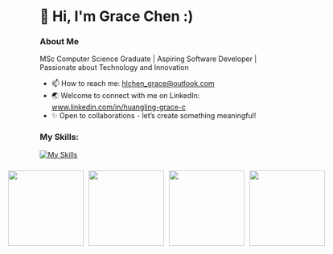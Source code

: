 # 👋 Hi, I'm Grace Chen :) #
### About Me ###
MSc Computer Science Graduate | Aspiring Software Developer | Passionate about Technology and Innovation
- 📫 How to reach me:
      hlchen_grace@outlook.com
- 🌏 Welcome to connect with me on LinkedIn: www.linkedin.com/in/huangling-grace-c
- ✨ Open to collaborations - let’s create something meaningful!
### My Skills: ###
[![My Skills](https://skillicons.dev/icons?i=js,html,css,tailwind,react,bootstrap,vite,azure,fastapi,flask,git,py,postman,postgres )](https://skillicons.dev)

###
<div style="display: flex; justify-content: center; gap: 10px;">
<img align="center" height="150" src="https://media4.giphy.com/media/v1.Y2lkPTc5MGI3NjExN3czN2VneWV3bzV6c2V6Z2J3emw3OTU1MmtndGcxb3EyeDF0MHdpMSZlcD12MV9pbnRlcm5hbF9naWZfYnlfaWQmY3Q9Zw/ule4vhcY1xEKQ/giphy.gif"  />
<img align="center" height="150" src="https://media3.giphy.com/media/v1.Y2lkPTc5MGI3NjExaXN1cDQ1cGMwcGIxdnJ3ZHczMXhqNHYzbG9rOXduYjlucDBncGdtZyZlcD12MV9pbnRlcm5hbF9naWZfYnlfaWQmY3Q9Zw/vFKqnCdLPNOKc/giphy.gif"  />
<img align="center" height="150" src="https://media1.giphy.com/media/v1.Y2lkPTc5MGI3NjExZGdmM2gxdHhjZGR1ajhodXNuYXJzMzY1MmJkZW12c2F4aXd0eDJnMCZlcD12MV9pbnRlcm5hbF9naWZfYnlfaWQmY3Q9Zw/3nbxypT20Ulmo/giphy.gif"  />
<img align="center" height="150" src="https://media1.giphy.com/media/v1.Y2lkPTc5MGI3NjExbTV1ZGxxa244YmZnNXYxbHIydXlzdGg4dHAxYmdmZHhxcWpqNTZsYyZlcD12MV9pbnRlcm5hbF9naWZfYnlfaWQmY3Q9Zw/CB18KipKome5wsL6SR/giphy.gif"  />
</div>
